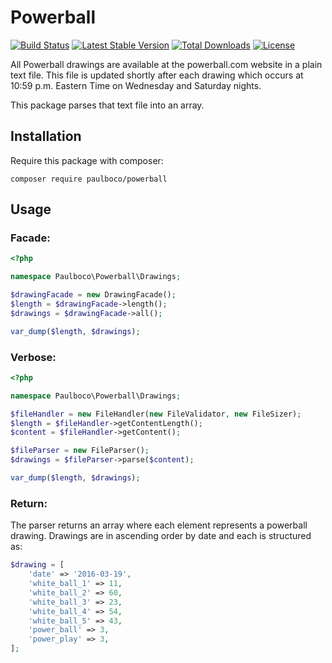 # Powerball

[![Build Status](https://travis-ci.org/paulboco/powerball.svg?branch=master)](https://travis-ci.org/paulboco/powerball)
[![Latest Stable Version](https://poser.pugx.org/paulboco/powerball/v/stable)](https://packagist.org/packages/paulboco/powerball)
[![Total Downloads](https://poser.pugx.org/paulboco/powerball/downloads)](https://packagist.org/packages/paulboco/powerball)
[![License](https://poser.pugx.org/paulboco/powerball/license)](https://packagist.org/packages/paulboco/powerball)

All Powerball drawings are available at the powerball.com website in a plain text file.
This file is updated shortly after each drawing which occurs at 10:59 p.m. Eastern Time on Wednesday and Saturday nights.

This package parses that text file into an array.

## Installation

Require this package with composer:
```
composer require paulboco/powerball
```

## Usage

### Facade:
```php
<?php

namespace Paulboco\Powerball\Drawings;

$drawingFacade = new DrawingFacade();
$length = $drawingFacade->length();
$drawings = $drawingFacade->all();

var_dump($length, $drawings);
```

### Verbose:
```php
<?php

namespace Paulboco\Powerball\Drawings;

$fileHandler = new FileHandler(new FileValidator, new FileSizer);
$length = $fileHandler->getContentLength();
$content = $fileHandler->getContent();

$fileParser = new FileParser();
$drawings = $fileParser->parse($content);

var_dump($length, $drawings);
```

### Return:
The parser returns an array where each element represents a powerball drawing.
Drawings are in ascending order by date and each is structured as:
```php
$drawing = [
    'date' => '2016-03-19',
    'white_ball_1' => 11,
    'white_ball_2' => 60,
    'white_ball_3' => 23,
    'white_ball_4' => 54,
    'white_ball_5' => 43,
    'power_ball' => 3,
    'power_play' => 3,
];
```

